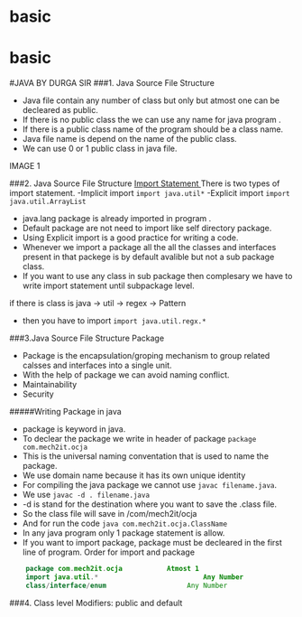 # basic
# basic
#JAVA BY DURGA SIR 
###1. Java Source File Structure 
- 	Java file contain any number of class but only but atmost one can be decleared as public.
- 	If there is no public class the we can use any name for java program .
- 	If there is a public class name of the program should be a class name.
- 	Java file name is depend on the name of the public class.
- 	We can use 0 or 1 public class in java file.

IMAGE 1

###2. Java Source File Structure [Import Statement ](https://www.youtube.com/watch?v=5NQjLBuNL0I&list=RDCMUCbjozK_PYCTLEluFlrJ8UZg&t=1461s "Import Statement ")
There is two types of import statement.
-Implicit import 
`import java.util*`
-Explicit import 
`import java.util.ArrayList`

- java.lang package is already imported in program .
- Default package are not need to import like self directory package.
- Using Explicit import is a good practice for writing a code.
- Whenever we import a package all the all the classes and interfaces present in that packege is by default avalible but not a sub package class.
- If you want to use any class in sub package then complesary we have to write import statement until subpackage level. 

if there is class is java -> util -> regex -> Pattern 
- then you have to import `import java.util.regx.*`

###3.Java Source File Structure Package
- Package is the encapsulation/groping mechanism to group related calsses and interfaces into a single unit.
- With the help of package we can avoid naming conflict.
- Maintainability
- Security

#####Writing Package in java
- package is keyword in java.
- To declear the package we write in header of package `package com.mech2it.ocja`
- This is the universal naming conventation that is used to name the package.
- We use domain name because it has its own unique identity 
- For compiling the java package we cannot use `javac filename.java`.
- We use `javac -d . filename.java`
- -d is stand for the destination where you want to save the .class file.
- So the class file will save in /com/mech2it/ocja 
- And for run the code `java com.mech2it.ocja.ClassName`
- In any java program only 1 package statement is allow.
- If you want to import package, package must be decleared in the first line of program. 
    Order for import and package 
```java
    package com.mech2it.ocja		   Atmost 1
    import java.util.*							Any Number 
    class/interface/enum					Any Number
```
###4. Class level Modifiers: public and default

